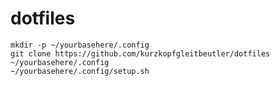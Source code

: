 # dotfiles

	mkdir -p ~/yourbasehere/.config
	git clone https://github.com/kurzkopfgleitbeutler/dotfiles ~/yourbasehere/.config
	~/yourbasehere/.config/setup.sh
